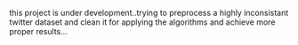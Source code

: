 this project is under development..trying to preprocess a highly inconsistant twitter dataset and clean it for applying the algorithms and achieve more proper results...
